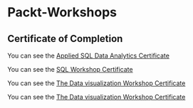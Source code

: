 # Packt-Workshops

## Certificate of Completion

You can see the [Applied SQL Data Analytics Certificate](https://github.com/eaamankwah/Certificates/blob/main/Packt_the-applied-sql-data-analytic-certificate.pdf)

You can see the [SQL Workshop Certificate](https://github.com/eaamankwah/Certificates/blob/main/Packt_the-sql-workshop-certificate.pdf)

You can see the [The Data visualization Workshop Certificate](https://github.com/eaamankwah/Certificates/blob/main/Packt-data-visualization-workshop-cert.pdf)

You can see the [The Data visualization Workshop Certificate](https://github.com/eaamankwah/Certificates/blob/main/Packt_supervized-learning-certificate.pdf)

